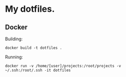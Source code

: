 My dotfiles.
=============

## Docker

Building:

```docker build -t dotfiles .```

Running:

```docker run -v /home/[user]/projects:/root/projects -v ~/.ssh:/root/.ssh -it dotfiles```




